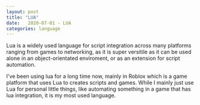 ```yaml
---
layout: post
title: "LUA"
date:   2020-07-01 - LUA
categories: language
---
```

Lua is a widely used language for script integration across many platforms ranging from games to networking, as it is super versitile as it can be used alone in an object-orientated enviroment, or as an extension for script automation.

I've been using lua for a long time now, mainly in Roblox which is a game platform that uses Lua to creates scripts and games.
While I mainly just use Lua for personal little things, like automating something in a game that has lua integration, it is my most used language.